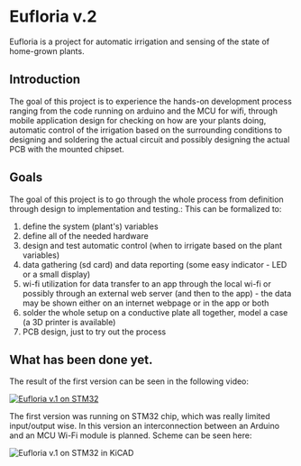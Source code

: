 # Eufloria v.2
Eufloria is a project for automatic irrigation and sensing of the state of home-grown plants.

## Introduction
The goal of this project is to experience the hands-on development process ranging from the code running on arduino and the MCU for wifi, through mobile application design for checking on how are your plants doing, automatic control of the irrigation based on the surrounding conditions to designing and soldering the actual circuit and possibly designing the actual PCB with the mounted chipset.

## Goals
The goal of this project is to go through the whole process from definition through design to implementation and testing.:
This can be formalized to:
1) define the system (plant's) variables
2) define all of the needed hardware
3) design and test automatic control (when to irrigate based on the plant variables)
4) data gathering (sd card) and data reporting (some easy indicator - LED or a small display)
5) wi-fi utilization for data transfer to an app through the local wi-fi or possibly through
an external web server (and then to the app) - the data may be shown either on an internet webpage or in the app or both
6) solder the whole setup on a conductive plate all together, model a case (a 3D printer is available)
7) PCB design, just to try out the process

## What has been done yet.
The result of the first version can be seen in the following video: 

[![Eufloria v.1 on STM32](https://i.imgur.com/QEbxguM.png)](https://www.youtube.com/watch?v=mrgRaGwNv90 "Eufloria v.1 on STM32")

The first version was running on STM32 chip, which was really limited input/output wise. In this version an interconnection between an Arduino and an MCU Wi-Fi module is planned.
Scheme can be seen here:

![Eufloria v.1 on STM32 in KiCAD](https://i.imgur.com/grU0Chy.png)


